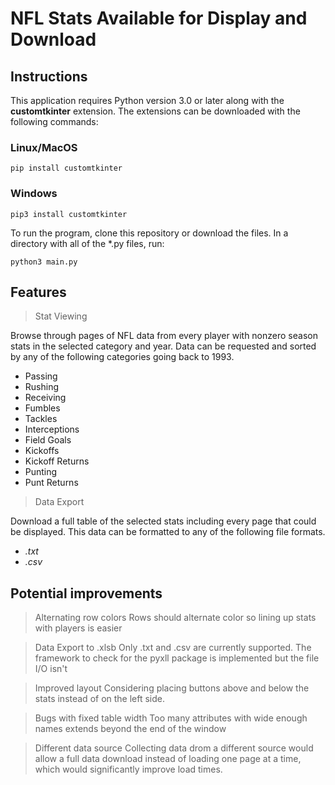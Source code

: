 # NFL Stats Available for Display and Download


## Instructions
This application requires Python version 3.0 or later along with the **customtkinter** extension. The extensions can be downloaded with the following commands:

### Linux/MacOS
```
pip install customtkinter
```

### Windows
```
pip3 install customtkinter
```

To run the program, clone this repository or download the files. In a directory with all of the *.py files, run:
```
python3 main.py
```

## Features

> Stat Viewing

Browse through pages of NFL data from every player with nonzero season stats in the selected category and year. Data can be requested and sorted by any of the following categories going back to 1993.
- Passing
- Rushing
- Receiving
- Fumbles
- Tackles
- Interceptions
- Field Goals
- Kickoffs
- Kickoff Returns
- Punting
- Punt Returns

> Data Export

Download a full table of the selected stats including every page that could be displayed. This data can be formatted to any of the following file formats.
- *.txt*
- *.csv*

## Potential improvements

> Alternating row colors
Rows should alternate color so lining up stats with players is easier

> Data Export to .xlsb
Only .txt and .csv are currently supported. The framework to check for the pyxll package is implemented but the file I/O isn't

> Improved layout
Considering placing buttons above and below the stats instead of on the left side.

> Bugs with fixed table width
Too many attributes with wide enough names extends beyond the end of the window

> Different data source
Collecting data drom a different source would allow a full data download instead of loading one page at a time, which would significantly improve load times.